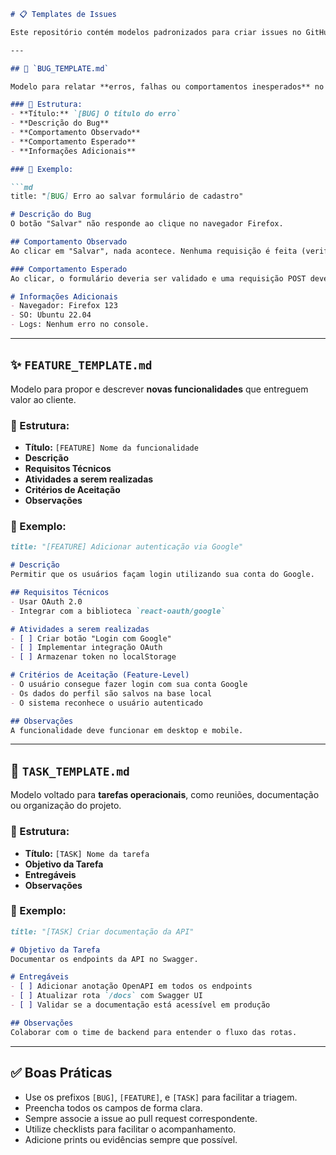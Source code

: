 ```markdown
# 📋 Templates de Issues

Este repositório contém modelos padronizados para criar issues no GitHub. Cada template tem uma finalidade específica: reportar bugs, propor novas funcionalidades ou registrar tarefas operacionais.

---

## 🐞 `BUG_TEMPLATE.md`

Modelo para relatar **erros, falhas ou comportamentos inesperados** no sistema.

### 🔧 Estrutura:
- **Título:** `[BUG] O título do erro`
- **Descrição do Bug**
- **Comportamento Observado**
- **Comportamento Esperado**
- **Informações Adicionais**

### 📌 Exemplo:

```md
title: "[BUG] Erro ao salvar formulário de cadastro"

# Descrição do Bug
O botão "Salvar" não responde ao clique no navegador Firefox.

## Comportamento Observado
Ao clicar em "Salvar", nada acontece. Nenhuma requisição é feita (verificado no DevTools).

### Comportamento Esperado
Ao clicar, o formulário deveria ser validado e uma requisição POST deveria ser enviada para `/api/usuario`.

# Informações Adicionais
- Navegador: Firefox 123
- SO: Ubuntu 22.04
- Logs: Nenhum erro no console.
```

---

## ✨ `FEATURE_TEMPLATE.md`

Modelo para propor e descrever **novas funcionalidades** que entreguem valor ao cliente.

### 🔧 Estrutura:
- **Título:** `[FEATURE] Nome da funcionalidade`
- **Descrição**
- **Requisitos Técnicos**
- **Atividades a serem realizadas**
- **Critérios de Aceitação**
- **Observações**

### 📌 Exemplo:

```md
title: "[FEATURE] Adicionar autenticação via Google"

# Descrição
Permitir que os usuários façam login utilizando sua conta do Google.

## Requisitos Técnicos
- Usar OAuth 2.0
- Integrar com a biblioteca `react-oauth/google`

# Atividades a serem realizadas
- [ ] Criar botão "Login com Google"
- [ ] Implementar integração OAuth
- [ ] Armazenar token no localStorage

# Critérios de Aceitação (Feature-Level)
- O usuário consegue fazer login com sua conta Google
- Os dados do perfil são salvos na base local
- O sistema reconhece o usuário autenticado

## Observações
A funcionalidade deve funcionar em desktop e mobile.
```

---

## 📌 `TASK_TEMPLATE.md`

Modelo voltado para **tarefas operacionais**, como reuniões, documentação ou organização do projeto.

### 🔧 Estrutura:
- **Título:** `[TASK] Nome da tarefa`
- **Objetivo da Tarefa**
- **Entregáveis**
- **Observações**

### 📌 Exemplo:

```md
title: "[TASK] Criar documentação da API"

# Objetivo da Tarefa
Documentar os endpoints da API no Swagger.

# Entregáveis
- [ ] Adicionar anotação OpenAPI em todos os endpoints
- [ ] Atualizar rota `/docs` com Swagger UI
- [ ] Validar se a documentação está acessível em produção

## Observações
Colaborar com o time de backend para entender o fluxo das rotas.
```

---

## ✅ Boas Práticas

- Use os prefixos `[BUG]`, `[FEATURE]`, e `[TASK]` para facilitar a triagem.
- Preencha todos os campos de forma clara.
- Sempre associe a issue ao pull request correspondente.
- Utilize checklists para facilitar o acompanhamento.
- Adicione prints ou evidências sempre que possível.
